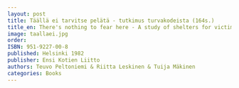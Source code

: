 ```yaml
---
layout: post
title: Täällä ei tarvitse pelätä - tutkimus turvakodeista (164s.)
title_en: There's nothing to fear here - A study of shelters for victims of family violence in Finland
image: taallaei.jpg
order: 
ISBN: 951-9227-00-8
published: Helsinki 1982
publisher: Ensi Kotien Liitto
authors: Teuvo Peltoniemi & Riitta Leskinen & Tuija Mäkinen
categories: Books
---
```



